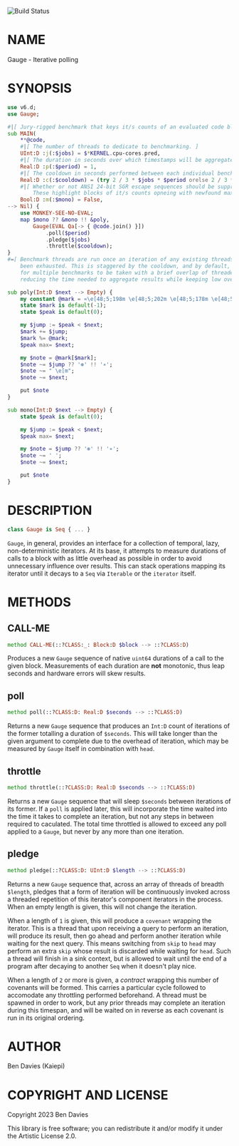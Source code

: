 ![Build Status](https://github.com/Kaiepi/ra-Gauge/actions/workflows/test.yml/badge.svg)

NAME
====

Gauge - Iterative polling

SYNOPSIS
========

```raku
use v6.d;
use Gauge;

#|[ Jury-rigged benchmark that keys it/s counts of an evaluated code block. ]
sub MAIN(
    **@code,
    #|[ The number of threads to dedicate to benchmarking. ]
    UInt:D :j(:$jobs) = $*KERNEL.cpu-cores.pred,
    #|[ The duration in seconds over which timestamps will be aggregated. ]
    Real:D :p(:$period) = 1,
    #|[ The cooldown in seconds performed between each individual benchmark. ]
    Real:D :c(:$cooldown) = (try 2 / 3 * $jobs * $period orelse 2 / 3 * $*KERNEL.cpu-cores.pred),
    #|[ Whether or not ANSI 24-bit SGR escape sequences should be suppressed.
        These highlight blocks of it/s counts opneing with newfound maximums. ]
    Bool:D :m(:$mono) = False,
--> Nil) {
    use MONKEY-SEE-NO-EVAL;
    map $mono ?? &mono !! &poly,
        Gauge(EVAL Qa[-> { @code.join() }])
            .poll($period)
            .pledge($jobs)
            .throttle($cooldown);
}
#=[ Benchmark threads are run once an iteration of any existing threads has
    been exhausted. This is staggered by the cooldown, and by default, allows
    for multiple benchmarks to be taken with a brief overlap of threaded work,
    reducing the time needed to aggregate results while keeping low overhead. ]

sub poly(Int:D $next --> Empty) {
    my constant @mark = «\e[48;5;198m \e[48;5;202m \e[48;5;178m \e[48;5;41m \e[48;5;25m \e[48;5;129m»;
    state $mark is default(-1);
    state $peak is default(0);

    my $jump := $peak < $next;
    $mark += $jump;
    $mark %= @mark;
    $peak max= $next;

    my $note = @mark[$mark];
    $note ~= $jump ?? '⊛' !! '∗';
    $note ~= " \e[m";
    $note ~= $next;

    put $note
}

sub mono(Int:D $next --> Empty) {
    state $peak is default(0);

    my $jump := $peak < $next;
    $peak max= $next;

    my $note = $jump ?? '⊛' !! '∗';
    $note ~= ' ';
    $note ~= $next;

    put $note
}
```

DESCRIPTION
===========

```raku
class Gauge is Seq { ... }
```

`Gauge`, in general, provides an interface for a collection of temporal, lazy, non-deterministic iterators. At its base, it attempts to measure durations of calls to a block with as little overhead as possible in order to avoid unnecessary influence over results. This can stack operations mapping its iterator until it decays to a `Seq` via `Iterable` or the `iterator` itself.

METHODS
=======

CALL-ME
-------

```raku
method CALL-ME(::?CLASS:_: Block:D $block --> ::?CLASS:D)
```

Produces a new `Gauge` sequence of native `uint64` durations of a call to the given block. Measurements of each duration are **not** monotonic, thus leap seconds and hardware errors will skew results.

poll
----

```raku
method poll(::?CLASS:D: Real:D $seconds --> ::?CLASS:D)
```

Returns a new `Gauge` sequence that produces an `Int:D` count of iterations of the former totalling a duration of `$seconds`. This will take longer than the given argument to complete due to the overhead of iteration, which may be measured by `Gauge` itself in combination with `head`.

throttle
--------

```raku
method throttle(::?CLASS:D: Real:D $seconds --> ::?CLASS:D)
```

Returns a new `Gauge` sequence that will sleep `$seconds` between iterations of its former. If a `poll` is applied later, this will incorporate the time waited into the time it takes to complete an iteration, but not any steps in between required to caculated. The total time throttled is allowed to exceed any poll applied to a `Gauge`, but never by any more than one iteration.

pledge
------

```raku
method pledge(::?CLASS:D: UInt:D $length --> ::?CLASS:D)
```

Returns a new `Gauge` sequence that, across an array of threads of breadth `$length`, pledges that a form of iteration will be continuously invoked across a threaded repetition of this iterator's component iterators in the process. When an empty length is given, this will not change the iteration.

When a length of `1` is given, this will produce a `covenant` wrapping the iterator. This is a thread that upon receiving a query to perform an iteration, will produce its result, then go ahead and perform another iteration while waiting for the next query. This means switching from `skip` to `head` may perform an extra `skip` whose result is discarded while waiting for `head`. Such a thread will finish in a sink context, but is allowed to wait until the end of a program after decaying to another `Seq` when it doesn't play nice.

When a length of `2` or more is given, a *contract* wrapping this number of covenants will be formed. This carries a particular cycle followed to accomodate any throttling performed beforehand. A thread must be spawned in order to work, but any prior threads may complete an iteration during this timespan, and will be waited on in reverse as each covenant is run in its original ordering.

AUTHOR
======

Ben Davies (Kaiepi)

COPYRIGHT AND LICENSE
=====================

Copyright 2023 Ben Davies

This library is free software; you can redistribute it and/or modify it under the Artistic License 2.0.

